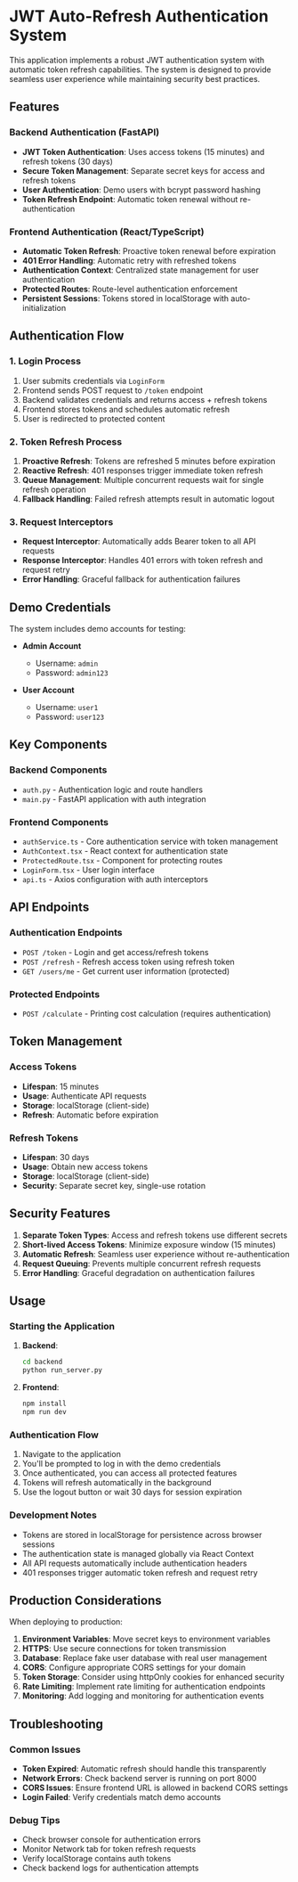 # JWT Auto-Refresh Authentication System

This application implements a robust JWT authentication system with automatic token refresh capabilities. The system is designed to provide seamless user experience while maintaining security best practices.

## Features

### Backend Authentication (FastAPI)
- **JWT Token Authentication**: Uses access tokens (15 minutes) and refresh tokens (30 days)
- **Secure Token Management**: Separate secret keys for access and refresh tokens
- **User Authentication**: Demo users with bcrypt password hashing
- **Token Refresh Endpoint**: Automatic token renewal without re-authentication

### Frontend Authentication (React/TypeScript)
- **Automatic Token Refresh**: Proactive token renewal before expiration
- **401 Error Handling**: Automatic retry with refreshed tokens
- **Authentication Context**: Centralized state management for user authentication
- **Protected Routes**: Route-level authentication enforcement
- **Persistent Sessions**: Tokens stored in localStorage with auto-initialization

## Authentication Flow

### 1. Login Process
1. User submits credentials via `LoginForm`
2. Frontend sends POST request to `/token` endpoint
3. Backend validates credentials and returns access + refresh tokens
4. Frontend stores tokens and schedules automatic refresh
5. User is redirected to protected content

### 2. Token Refresh Process
1. **Proactive Refresh**: Tokens are refreshed 5 minutes before expiration
2. **Reactive Refresh**: 401 responses trigger immediate token refresh
3. **Queue Management**: Multiple concurrent requests wait for single refresh operation
4. **Fallback Handling**: Failed refresh attempts result in automatic logout

### 3. Request Interceptors
- **Request Interceptor**: Automatically adds Bearer token to all API requests
- **Response Interceptor**: Handles 401 errors with token refresh and request retry
- **Error Handling**: Graceful fallback for authentication failures

## Demo Credentials

The system includes demo accounts for testing:

- **Admin Account**
  - Username: `admin`
  - Password: `admin123`

- **User Account**
  - Username: `user1`
  - Password: `user123`

## Key Components

### Backend Components
- `auth.py` - Authentication logic and route handlers
- `main.py` - FastAPI application with auth integration

### Frontend Components
- `authService.ts` - Core authentication service with token management
- `AuthContext.tsx` - React context for authentication state
- `ProtectedRoute.tsx` - Component for protecting routes
- `LoginForm.tsx` - User login interface
- `api.ts` - Axios configuration with auth interceptors

## API Endpoints

### Authentication Endpoints
- `POST /token` - Login and get access/refresh tokens
- `POST /refresh` - Refresh access token using refresh token
- `GET /users/me` - Get current user information (protected)

### Protected Endpoints
- `POST /calculate` - Printing cost calculation (requires authentication)

## Token Management

### Access Tokens
- **Lifespan**: 15 minutes
- **Usage**: Authenticate API requests
- **Storage**: localStorage (client-side)
- **Refresh**: Automatic before expiration

### Refresh Tokens
- **Lifespan**: 30 days
- **Usage**: Obtain new access tokens
- **Storage**: localStorage (client-side)
- **Security**: Separate secret key, single-use rotation

## Security Features

1. **Separate Token Types**: Access and refresh tokens use different secrets
2. **Short-lived Access Tokens**: Minimize exposure window (15 minutes)
3. **Automatic Refresh**: Seamless user experience without re-authentication
4. **Request Queuing**: Prevents multiple concurrent refresh requests
5. **Error Handling**: Graceful degradation on authentication failures

## Usage

### Starting the Application

1. **Backend**:
   ```bash
   cd backend
   python run_server.py
   ```

2. **Frontend**:
   ```bash
   npm install
   npm run dev
   ```

### Authentication Flow
1. Navigate to the application
2. You'll be prompted to log in with the demo credentials
3. Once authenticated, you can access all protected features
4. Tokens will refresh automatically in the background
5. Use the logout button or wait 30 days for session expiration

### Development Notes
- Tokens are stored in localStorage for persistence across browser sessions
- The authentication state is managed globally via React Context
- All API requests automatically include authentication headers
- 401 responses trigger automatic token refresh and request retry

## Production Considerations

When deploying to production:

1. **Environment Variables**: Move secret keys to environment variables
2. **HTTPS**: Use secure connections for token transmission
3. **Database**: Replace fake user database with real user management
4. **CORS**: Configure appropriate CORS settings for your domain
5. **Token Storage**: Consider using httpOnly cookies for enhanced security
6. **Rate Limiting**: Implement rate limiting for authentication endpoints
7. **Monitoring**: Add logging and monitoring for authentication events

## Troubleshooting

### Common Issues
- **Token Expired**: Automatic refresh should handle this transparently
- **Network Errors**: Check backend server is running on port 8000
- **CORS Issues**: Ensure frontend URL is allowed in backend CORS settings
- **Login Failed**: Verify credentials match demo accounts

### Debug Tips
- Check browser console for authentication errors
- Monitor Network tab for token refresh requests
- Verify localStorage contains auth tokens
- Check backend logs for authentication attempts
